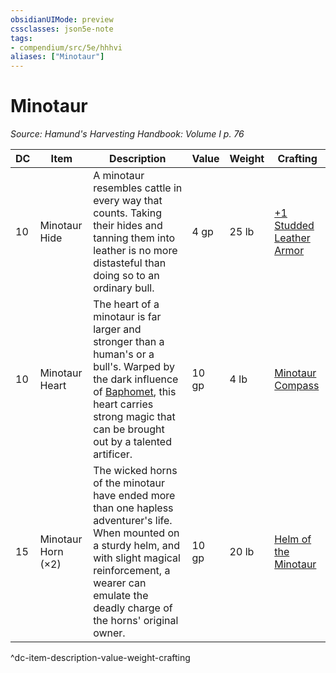 ```yaml
---
obsidianUIMode: preview
cssclasses: json5e-note
tags:
- compendium/src/5e/hhhvi
aliases: ["Minotaur"]
---
```

# Minotaur
*Source: Hamund's Harvesting Handbook: Volume I p. 76* 

| DC | Item | Description | Value | Weight | Crafting |
|----|------|-------------|-------|--------|----------|
| 10 | Minotaur Hide | A minotaur resembles cattle in every way that counts. Taking their hides and tanning them into leather is no more distasteful than doing so to an ordinary bull. | 4 gp | 25 lb | [+1 Studded Leather Armor](compendium/items/1-armor.md) |
| 10 | Minotaur Heart | The heart of a minotaur is far larger and stronger than a human's or a bull's. Warped by the dark influence of [Baphomet](compendium/bestiary/npc/baphomet-mpmm.md), this heart carries strong magic that can be brought out by a talented artificer. | 10 gp | 4 lb | [Minotaur Compass](compendium/items/minotaur-compass-hhhvi.md) |
| 15 | Minotaur Horn (×2) | The wicked horns of the minotaur have ended more than one hapless adventurer's life. When mounted on a sturdy helm, and with slight magical reinforcement, a wearer can emulate the deadly charge of the horns' original owner. | 10 gp | 20 lb | [Helm of the Minotaur](compendium/items/helm-of-the-minotaur-hhhvi.md) |
^dc-item-description-value-weight-crafting